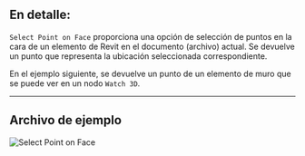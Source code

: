 ## En detalle:
`Select Point on Face` proporciona una opción de selección de puntos en la cara de un elemento de Revit en el documento (archivo) actual. Se devuelve un punto que representa la ubicación seleccionada correspondiente.

En el ejemplo siguiente, se devuelve un punto de un elemento de muro que se puede ver en un nodo `Watch 3D`.
___
## Archivo de ejemplo

![Select Point on Face](./Dynamo.Nodes.DSPointOnElementSelection_img.jpg)

